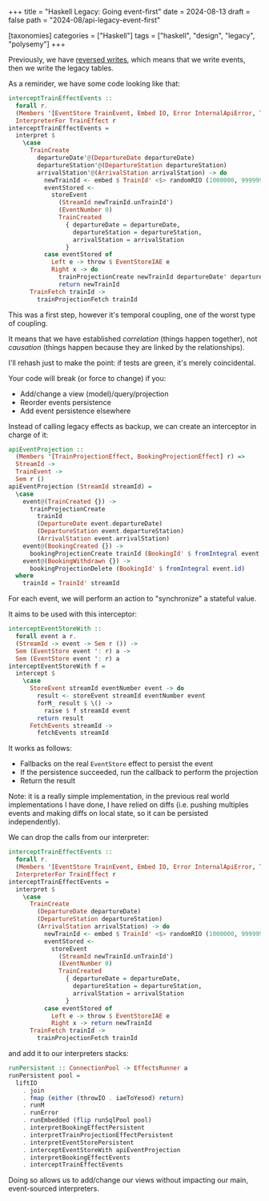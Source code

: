 +++
title = "Haskell Legacy: Going event-first"
date = 2024-08-13
draft = false
path = "2024-08/api-legacy-event-first"

[taxonomies]
categories = ["Haskell"]
tags = ["haskell", "design", "legacy", "polysemy"]
+++

Previously, we have [reversed writes](@/blog/2024-08-06_api-legacy-reversing-writes.md),
which means that we write events, then we write the legacy tables.

As a reminder, we have some code looking like that:

```haskell
interceptTrainEffectEvents ::
  forall r.
  (Members '[EventStore TrainEvent, Embed IO, Error InternalApiError, TrainProjectionEffect] r) =>
  InterpreterFor TrainEffect r
interceptTrainEffectEvents =
  interpret $
    \case
      TrainCreate
        departureDate'@(DepartureDate departureDate)
        departureStation'@(DepartureStation departureStation)
        arrivalStation'@(ArrivalStation arrivalStation) -> do
          newTrainId <- embed $ TrainId' <$> randomRIO (1000000, 9999999)
          eventStored <-
            storeEvent
              (StreamId newTrainId.unTrainId')
              (EventNumber 0)
              TrainCreated
                { departureDate = departureDate,
                  departureStation = departureStation,
                  arrivalStation = arrivalStation
                }
          case eventStored of
            Left e -> throw $ EventStoreIAE e
            Right x -> do
              trainProjectionCreate newTrainId departureDate' departureStation' arrivalStation'
              return newTrainId
      TrainFetch trainId ->
        trainProjectionFetch trainId
```

This was a first step, however it's temporal coupling, one of the worst type of
coupling.

It means that we have established _correlation_ (things happen together), not
_causation_ (things happen because they are linked by the relationships).

I'll rehash just to make the point: if tests are green, it's merely coincidental.

Your code will break (or force to change) if you:

* Add/change a view (model)/query/projection
* Reorder events persistence
* Add event persistence elsewhere

Instead of calling legacy effects as backup, we can create an interceptor in
charge of it:

```haskell
apiEventProjection ::
  (Members '[TrainProjectionEffect, BookingProjectionEffect] r) =>
  StreamId ->
  TrainEvent ->
  Sem r ()
apiEventProjection (StreamId streamId) =
  \case
    event@(TrainCreated {}) ->
      trainProjectionCreate
        trainId
        (DepartureDate event.departureDate)
        (DepartureStation event.departureStation)
        (ArrivalStation event.arrivalStation)
    event@(BookingCreated {}) ->
      bookingProjectionCreate trainId (BookingId' $ fromIntegral event.id) event.travelerName
    event@(BookingWithdrawn {}) ->
      bookingProjectionDelete (BookingId' $ fromIntegral event.id)
  where
    trainId = TrainId' streamId
```

For each event, we will perform an action to "synchronize" a stateful value.

It aims to be used with this interceptor:

```haskell
interceptEventStoreWith ::
  forall event a r.
  (StreamId -> event -> Sem r ()) ->
  Sem (EventStore event ': r) a ->
  Sem (EventStore event ': r) a
interceptEventStoreWith f =
  intercept $
    \case
      StoreEvent streamId eventNumber event -> do
        result <- storeEvent streamId eventNumber event
        forM_ result $ \() ->
          raise $ f streamId event
        return result
      FetchEvents streamId ->
        fetchEvents streamId
```

It works as follows:

* Fallbacks on the real `EventStore` effect to persist the event
* If the persistence succeeded, run the callback to perform the projection
* Return the result

Note: it is a really simple implementation, in the previous real world
implementations I have done, I have relied on diffs (i.e. pushing multiples
events and making diffs on local state, so it can be persisted independently).

We can drop the calls from our interpreter:

```haskell
interceptTrainEffectEvents ::
  forall r.
  (Members '[EventStore TrainEvent, Embed IO, Error InternalApiError, TrainProjectionEffect] r) =>
  InterpreterFor TrainEffect r
interceptTrainEffectEvents =
  interpret $
    \case
      TrainCreate
        (DepartureDate departureDate)
        (DepartureStation departureStation)
        (ArrivalStation arrivalStation) -> do
          newTrainId <- embed $ TrainId' <$> randomRIO (1000000, 9999999)
          eventStored <-
            storeEvent
              (StreamId newTrainId.unTrainId')
              (EventNumber 0)
              TrainCreated
                { departureDate = departureDate,
                  departureStation = departureStation,
                  arrivalStation = arrivalStation
                }
          case eventStored of
            Left e -> throw $ EventStoreIAE e
            Right x -> return newTrainId
      TrainFetch trainId ->
        trainProjectionFetch trainId
```

and add it to our interpreters stacks:

```haskell
runPersistent :: ConnectionPool -> EffectsRunner a
runPersistent pool =
  liftIO
    . join
    . fmap (either (throwIO . iaeToYesod) return)
    . runM
    . runError
    . runEmbedded (flip runSqlPool pool)
    . interpretBookingEffectPersistent
    . interpretTrainProjectionEffectPersistent
    . interpretEventStorePersistent
    . interceptEventStoreWith apiEventProjection
    . interpretBookingEffectEvents
    . interceptTrainEffectEvents
```

Doing so allows us to add/change our views without impacting our main, event-sourced interpreters.
